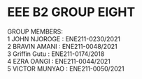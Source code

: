 # EEE B2 GROUP EIGHT <br/></n>
GROUP MEMBERS: <br/>
   1 JOHN NJOROGE : ENE211-0230/2021<br/>
   2 BRAVIN AMANI : ENE211-0048/2021<br/>
   3 Griffin Gutu  : ENE211-0174/2018<br/>
   4 EZRA OANGI : ENE211-0044/2021<br/>
   5 VICTOR MUNYAO : ENE211-0050/2021<br/>
    

